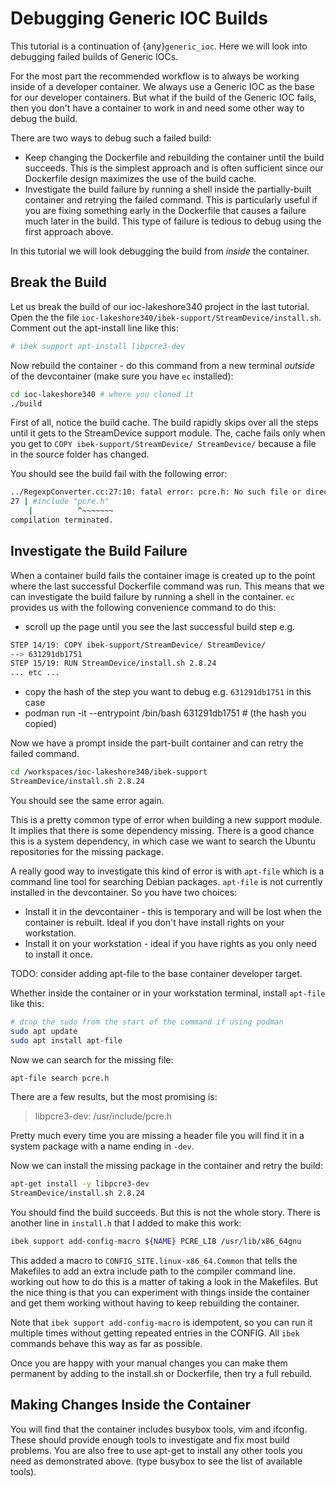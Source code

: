 # Debugging Generic IOC Builds

This tutorial is a continuation of {any}`generic_ioc`. Here we will look into
debugging failed builds of Generic IOCs.

For the most part the recommended workflow is to always be working inside
of a developer container. We always use a Generic IOC as the base for our
developer containers. But what if the build of the Generic IOC fails, then
you don't have a container to work in and need some other way to debug the
build.

There are two ways to debug such a failed build:

- Keep changing the Dockerfile and rebuilding the container until the build
  succeeds. This is the simplest approach and is often sufficient since our
  Dockerfile design maximizes the use of the build cache.
- Investigate the build failure by running a shell inside the
  partially-built container and retrying the failed command. This is particularly
  useful if you are fixing something early in the Dockerfile that causes a
  failure much later in the build. This type of failure is tedious to debug
  using the first approach above.

In this tutorial we will look debugging the build from *inside* the container.

## Break the Build

Let us break the build of our ioc-lakeshore340 project in the last
tutorial. Open the the file
`ioc-lakeshore340/ibek-support/StreamDevice/install.sh`.
Comment out the apt-install line like this:

```bash
# ibek support apt-install libpcre3-dev
```

Now rebuild the container - do this command from a new terminal *outside* of
the devcontainer (make sure you have `ec` installed):

```bash
cd ioc-lakeshore340 # where you cloned it
./build
```

First of all, notice the build cache. The build rapidly skips
over all the steps until it gets to the StreamDevice support module. The,
cache fails only when you get to `COPY ibek-support/StreamDevice/ StreamDevice/`
because a file in the source folder has changed.

You should see the build fail with the following error:

```bash
../RegexpConverter.cc:27:10: fatal error: pcre.h: No such file or directory
27 | #include "pcre.h"
    |          ^~~~~~~~
compilation terminated.
```

## Investigate the Build Failure

When a container build fails the container image is created up to the point
where the last successful Dockerfile command was run. This means that we can
investigate the build failure by running a shell in the container. `ec`
provides us with the following convenience command to do this:

- scroll up the page until you see the last successful build step e.g.

```bash
STEP 14/19: COPY ibek-support/StreamDevice/ StreamDevice/
--> 631291db1751
STEP 15/19: RUN StreamDevice/install.sh 2.8.24
... etc ...
```

- copy the hash of the step you want to debug e.g. `631291db1751` in this case
- podman run -it --entrypoint /bin/bash 631291db1751 # (the hash you copied)

Now we have a prompt inside the part-built container and can retry the failed
command.

```bash
cd /workspaces/ioc-lakeshore340/ibek-support
StreamDevice/install.sh 2.8.24
```

You should see the same error again.

This is a pretty common type of error
when building a new support module. It implies that there is some dependency
missing. There is a good chance this is a system dependency, in which case
we want to search the Ubuntu repositories for the missing package.

A really good way to investigate this kind of error is with `apt-file`
which is a command line tool for searching Debian packages. `apt-file` is
not currently installed in the devcontainer. So you have two choices:

- Install it in the devcontainer - this is temporary and will be lost when
  the container is rebuilt. Ideal if you don't have install rights on your
  workstation.
- Install it on your workstation - ideal if you have rights as you only need
  to install it once.

TODO: consider adding apt-file to the base container developer target.

Whether inside the container or in your workstation terminal, install
`apt-file` like this:

```bash
# drop the sudo from the start of the command if using podman
sudo apt update
sudo apt install apt-file
```

Now we can search for the missing file:

```bash
apt-file search pcre.h
```

There are a few results, but the most promising is:

> libpcre3-dev: /usr/include/pcre.h

Pretty much every time you are missing a header file you will find it in a
system package with a name ending in `-dev`.

Now we can install the missing package in the container and retry the build:

```bash
apt-get install -y libpcre3-dev
StreamDevice/install.sh 2.8.24
```

You should find the build succeeds. But this is not the whole story. There
is another line in `install.h` that I added to make this work:

```bash
ibek support add-config-macro ${NAME} PCRE_LIB /usr/lib/x86_64gnu
```

This added a macro to `CONFIG_SITE.linux-x86_64.Common` that tells the
Makefiles to add an extra include path to the compiler command line. working
out how to do this is a matter of taking a look in the Makefiles. But the
nice thing is that you can experiment with things inside the container and
get them working without having to keep rebuilding the container.

Note that `ibek support add-config-macro` is idempotent, so you can run it
multiple times without getting repeated entries in the CONFIG. All `ibek`
commands behave this way as far as possible.

Once you are happy with your manual changes you can make them permanent by
adding to the install.sh or Dockerfile, then try a full rebuild.

## Making Changes Inside the Container

You will find that the container includes busybox tools, vim and ifconfig. These
should provide enough tools to investigate and fix most build problems. You are
also free to use apt-get to install any other tools you need as demonstrated
above. (type busybox to see the list of available tools).

